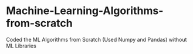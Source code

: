 # Machine-Learning-Algorithms-from-scratch
Coded the ML Algorithms from Scratch (Used Numpy and Pandas) without ML Libraries
